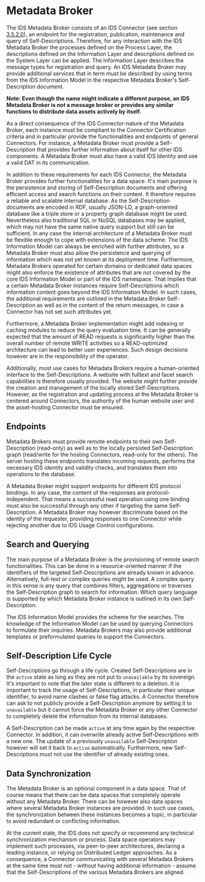 # Metadata Broker

The IDS Metadata Broker consists of an IDS Connector (see section [3.5.2.0](./3_5_2_0_Connector.md)<!--//**TODO** add correct link-->), an endpoint for the registration, publication, maintenance and query of Self-Descriptions. Therefore, for any interaction with the IDS Metadata Broker the processes defined on the Process Layer, the descriptions defined on the Information Layer and descriptions defined on the System Layer can be applied. The Information Layer describes the message types for registration and query. An IDS Metadata Broker may provide additional services that in term must be described by using terms from the IDS Information Model in the respective Metadata Broker's Self-Description document.

**Note:  Even though the name might indicate a different purpose, an IDS Metadata Broker is *not* a message broker or provides any similar functions to distribute data assets actively by itself.**

As a direct consequence of the IDS Connector-nature of the Metadata Broker, each instance must be compliant to the Connector Certification criteria and in particular provide the functionalities and endpoints of general Connectors. For instance, a Metadata Broker must provide a Self-Description that provides further information about itself for other IDS components. A Metadata Broker must also have a valid IDS Identity and use a valid DAT in its communication.

In addition to these requirements for each IDS Connector, the Metadata Broker provides further functionalities for a data space. It's main purpose is the persistence and storing of Self-Description documents and offering efficient access and search functions on their content. It therefore requires a reliable and scalable internal database. As the Self-Description documents are encoded in RDF, usually JSON-LD, a graph-oriented database like a triple store or a property graph database might be used. Nevertheless also traditional SQL or NoSQL databases may be applied, which may not have the same native query support but still can be sufficient. In any case the internal architecture of a Metadata Broker must be flexible enough to cope with extensions of the data scheme. The IDS Information Model can always be enriched with further attributes, so a Metadata Broker must also allow the persistence and querying of information which was not yet known at its deployment time. Furthermore, Metadata Brokers operated for certain domains or dedicated data spaces might also enforce the existence of attributes that are not covered by the core IDS Information Model or part of the IDS namespace. That implies that a certain Metadata Broker instances require Self-Descriptions which information content goes beyond the IDS Information Model. In such cases, the additional requirements are outlined in the Metadata Broker Self-Description as well as in the content of the return messages, in case a Connector has not set such attributes yet.

Furthermore, a Metadata Broker implementation might add indexing or caching modules to reduce the query evaluation time. It can be generally expected that the amount of READ requests is significantly higher than the overall number of remote WRITE activities so a READ-optimized architecture can lead to better user experiences. Such design decisions however are in the responsibility of the operator.

Additionally, most use cases for Metadata Brokers require a human-oriented interface to the Self-Descriptions. A website with fulltext and facet search capabilities is therefore usually provided. The website might further provide the creation and management of the locally stored Self-Descriptions. However, as the registration and updating process at the Metadata Broker is centered around Connectors, the authority of the human website user and the asset-hosting Connector must be ensured.

## Endpoints

Metadata Brokers must provide remote endpoints to their own Self-Description (read-only) as well as to the locally persisted Self-Description graph (read/write for the hosting Connectors, read-only for the others). The server hosting these endpoints translates incoming requests, performs the necessary IDS identity and validity checks, and translates them into operations to the database.

A Metadata Broker might support endpoints for different IDS protocol bindings. In any case, the content of the responses are protocol-independent. That means a successful read operation using one binding must also be successful through any other if targeting the same Self-Description. A Metadata Broker may however discriminate based on the identity of the requester, providing responses to one Connector while rejecting another due to IDS Usage Control configurations.


## Search and Querying

The main purpose of a Metadata Broker is the provisioning of remote search functionalities. This can be done in a resource-oriented manner if the identifiers of the targeted Self-Descriptions are already known in advance. Alternatively, full-text or complex queries might be used. A complex query in this  sense is any query that combines filters, aggregations or traverses the Self-Description graph to search for information. Which query language is supported by which Metadata Broker instance is outlined in its own Self-Description.

The IDS Information Model provides the scheme for the searches. The knowledge of the Information Model can be used by querying Connectors to formulate their inquiries. Metadata Brokers may also provide additional templates or preformulated queries to support the Connectors.


## Self-Description Life Cycle

Self-Descriptions go through a life cycle. Created Self-Descriptions are in the `active` state as long as they are not put to `unavailable` by its sovereign. It's important to note that the later state is different to a deletion. It is important to track the usage of Self-Descriptions, in particular their unique identifier, to avoid name clashes or false flag attacks. A Connector therefore can ask to not publicly provide a Self-Description anymore by setting it to `unavailable` but it cannot force the Metadata Broker or any other Connector to completely delete the information from its internal databases.

A Self-Description can be made `active` at any time again by the respective Connector. In addition, it can overwrite already active Self-Descriptions with a new one. The update of a previously `unavailable` Self-Description however will set it back to `active` automatically. Furthermore, new Self-Descriptions must not use the identifier of already existing ones.

## Data Synchronization

The Metadata Broker is an optional component in a data space. That of course means that there can be data spaces that completely operate without any Metadata Broker. There can be however also data spaces where several Metadata Broker instances are provided. In such use cases, the synchronization between these instances becomes a topic, in particular to avoid redundant or conflicting information.

At the current state, the IDS does not specify or recommend any technical synchronization mechanism or process. Data space operators may implement such processes, via peer-to-peer architectures, declaring a leading instance, or relying on Distributed Ledger approaches. As a consequence, a Connector communicating with several Metadata Brokers at the same time must not - without having additional information - assume that the Self-Descriptions of the various Metadata Brokers are aligned.

